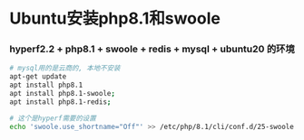 # Ubuntu安装php8.1和swoole


### hyperf2.2 + php8.1 + swoole + redis + mysql + ubuntu20 的环境
```bash
# mysql用的是云商的, 本地不安装
apt-get update
apt install php8.1
apt install php8.1-swoole;
apt install php8.1-redis;

# 这个是hyperf需要的设置
echo 'swoole.use_shortname="Off"' >> /etc/php/8.1/cli/conf.d/25-swoole.ini; 
```
